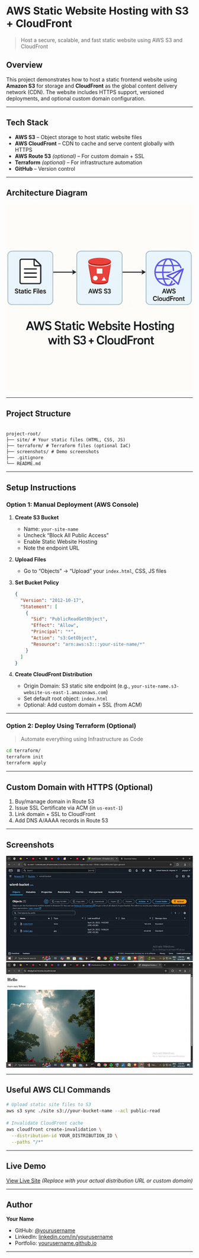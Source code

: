 # AWS Static Website Hosting with S3 + CloudFront  
> Host a secure, scalable, and fast static website using AWS S3 and CloudFront

## Overview  
This project demonstrates how to host a static frontend website using **Amazon S3** for storage and **CloudFront** as the global content delivery network (CDN). The website includes HTTPS support, versioned deployments, and optional custom domain configuration.

---

## Tech Stack  
- **AWS S3** – Object storage to host static website files  
- **AWS CloudFront** – CDN to cache and serve content globally with HTTPS  
- **AWS Route 53** *(optional)* – For custom domain + SSL  
- **Terraform** *(optional)* – For infrastructure automation  
- **GitHub** – Version control

---

## Architecture Diagram

![Architecture](./screenshots/s3-cloudfront-diagram.png)

---

## Project Structure

```

project-root/
├── site/ # Your static files (HTML, CSS, JS)
├── terraform/ # Terraform files (optional IaC)
├── screenshots/ # Demo screenshots
├── .gitignore
└── README.md

````

---

## Setup Instructions

### Option 1: Manual Deployment (AWS Console)

1. **Create S3 Bucket**  
   - Name: `your-site-name`  
   - Uncheck “Block All Public Access”  
   - Enable Static Website Hosting  
   - Note the endpoint URL

2. **Upload Files**  
   - Go to “Objects” → “Upload” your `index.html`, CSS, JS files

3. **Set Bucket Policy**
   ```json
   {
     "Version": "2012-10-17",
     "Statement": [
       {
         "Sid": "PublicReadGetObject",
         "Effect": "Allow",
         "Principal": "*",
         "Action": "s3:GetObject",
         "Resource": "arn:aws:s3:::your-site-name/*"
       }
     ]
   }


4. **Create CloudFront Distribution**

   * Origin Domain: S3 static site endpoint (e.g., `your-site-name.s3-website-us-east-1.amazonaws.com`)
   * Set default root object: `index.html`
   * Optional: Add custom domain + SSL (from ACM)

---

### Option 2: Deploy Using Terraform (Optional)

> Automate everything using Infrastructure as Code

```bash
cd terraform/
terraform init
terraform apply
```

---

## Custom Domain with HTTPS (Optional)

1. Buy/manage domain in Route 53
2. Issue SSL Certificate via ACM (in `us-east-1`)
3. Link domain + SSL to CloudFront
4. Add DNS A/AAAA records in Route 53

---

## Screenshots

![S3 Upload](./screenshots/s3-upload.png)
![CloudFront Config](./screenshots/cloudfront-setup.png)

---

## Useful AWS CLI Commands

```bash
# Upload static site files to S3
aws s3 sync ./site s3://your-bucket-name --acl public-read

# Invalidate CloudFront cache
aws cloudfront create-invalidation \
  --distribution-id YOUR_DISTRIBUTION_ID \
  --paths "/*"
```

---

## Live Demo

[View Live Site](https://your-cloudfront-id.cloudfront.net)
*(Replace with your actual distribution URL or custom domain)*

---

## Author

**Your Name**

* GitHub: [@yourusername](https://github.com/yourusername)
* LinkedIn: [linkedin.com/in/yourusername](https://linkedin.com/in/yourusername)
* Portfolio: [yourusername.github.io](https://yourusername.github.io)

---
